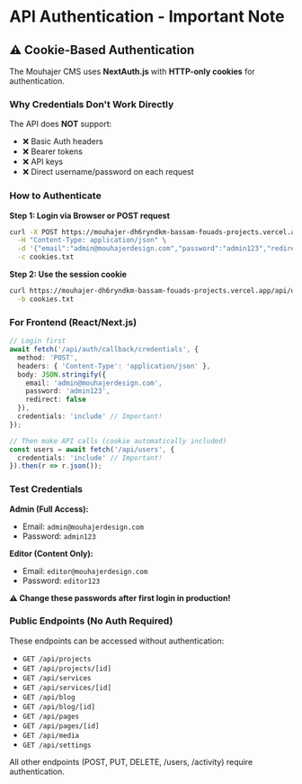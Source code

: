 # API Authentication - Important Note

## ⚠️ Cookie-Based Authentication

The Mouhajer CMS uses **NextAuth.js** with **HTTP-only cookies** for authentication.

### Why Credentials Don't Work Directly

The API does **NOT** support:
- ❌ Basic Auth headers
- ❌ Bearer tokens
- ❌ API keys
- ❌ Direct username/password on each request

### How to Authenticate

**Step 1: Login via Browser or POST request**
```bash
curl -X POST https://mouhajer-dh6ryndkm-bassam-fouads-projects.vercel.app/api/auth/callback/credentials \
  -H "Content-Type: application/json" \
  -d '{"email":"admin@mouhajerdesign.com","password":"admin123","redirect":false}' \
  -c cookies.txt
```

**Step 2: Use the session cookie**
```bash
curl https://mouhajer-dh6ryndkm-bassam-fouads-projects.vercel.app/api/users \
  -b cookies.txt
```

### For Frontend (React/Next.js)

```typescript
// Login first
await fetch('/api/auth/callback/credentials', {
  method: 'POST',
  headers: { 'Content-Type': 'application/json' },
  body: JSON.stringify({
    email: 'admin@mouhajerdesign.com',
    password: 'admin123',
    redirect: false
  }),
  credentials: 'include' // Important!
});

// Then make API calls (cookie automatically included)
const users = await fetch('/api/users', {
  credentials: 'include' // Important!
}).then(r => r.json());
```

### Test Credentials

**Admin (Full Access):**
- Email: `admin@mouhajerdesign.com`
- Password: `admin123`

**Editor (Content Only):**
- Email: `editor@mouhajerdesign.com`
- Password: `editor123`

**⚠️ Change these passwords after first login in production!**

### Public Endpoints (No Auth Required)

These endpoints can be accessed without authentication:
- `GET /api/projects`
- `GET /api/projects/[id]`
- `GET /api/services`
- `GET /api/services/[id]`
- `GET /api/blog`
- `GET /api/blog/[id]`
- `GET /api/pages`
- `GET /api/pages/[id]`
- `GET /api/media`
- `GET /api/settings`

All other endpoints (POST, PUT, DELETE, /users, /activity) require authentication.
